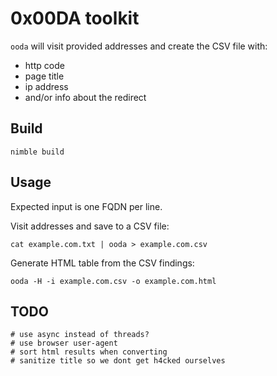# 0x00DA toolkit  

`ooda` will visit provided addresses and create the CSV file with:  
  * http code
  * page title
  * ip address
  * and/or info about the redirect

## Build  
```
nimble build
```

## Usage  

Expected input is one FQDN per line.  

Visit addresses and save to a CSV file:  
```
cat example.com.txt | ooda > example.com.csv
```

Generate HTML table from the CSV findings:
```
ooda -H -i example.com.csv -o example.com.html
```

## TODO  
```
# use async instead of threads?
# use browser user-agent
# sort html results when converting
# sanitize title so we dont get h4cked ourselves
```
